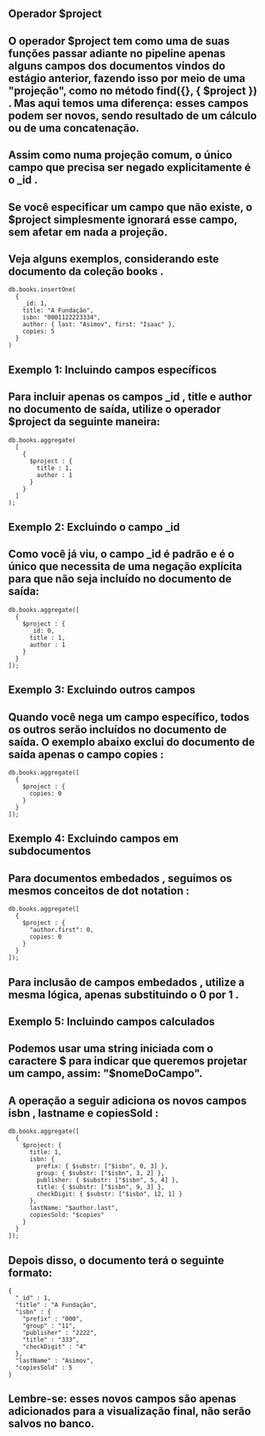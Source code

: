 ## Operador $project

## O operador $project tem como uma de suas funções passar adiante no pipeline apenas alguns campos dos documentos vindos do estágio anterior, fazendo isso por meio de uma "projeção", como no método find({}, { $project }) . Mas aqui temos uma diferença: esses campos podem ser novos, sendo resultado de um cálculo ou de uma concatenação.

## Assim como numa projeção comum, o único campo que precisa ser negado explicitamente é o _id .

## Se você especificar um campo que não existe, o $project simplesmente ignorará esse campo, sem afetar em nada a projeção.

## Veja alguns exemplos, considerando este documento da coleção books .
````
db.books.insertOne(
  {
    _id: 1,
    title: "A Fundação",
    isbn: "0001122223334",
    author: { last: "Asimov", first: "Isaac" },
    copies: 5
  }
)
````

## Exemplo 1: Incluindo campos específicos

## Para incluir apenas os campos _id , title e author no documento de saída, utilize o operador $project da seguinte maneira:

````
db.books.aggregate(
  [
    {
      $project : {
        title : 1,
        author : 1
      }
    }
  ]
);
````

## Exemplo 2: Excluindo o campo _id

## Como você já viu, o campo _id é padrão e é o único que necessita de uma negação explícita para que não seja incluído no documento de saída:

````
db.books.aggregate([
  {
    $project : {
      _id: 0,
      title : 1,
      author : 1
    }
  }
]);
````

## Exemplo 3: Excluindo outros campos

## Quando você nega um campo específico, todos os outros serão incluídos no documento de saída. O exemplo abaixo exclui do documento de saída apenas o campo copies :

````
db.books.aggregate([
  {
    $project : {
      copies: 0
    }
  }
]);
````

## Exemplo 4: Excluindo campos em subdocumentos
## Para documentos embedados , seguimos os mesmos conceitos de dot notation :

````
db.books.aggregate([
  {
    $project : {
      "author.first": 0,
      copies: 0
    }
  }
]);
````

## Para inclusão de campos embedados , utilize a mesma lógica, apenas substituindo o 0 por 1 .

## Exemplo 5: Incluindo campos calculados

## Podemos usar uma string iniciada com o caractere $ para indicar que queremos projetar um campo, assim: "$nomeDoCampo".

## A operação a seguir adiciona os novos campos isbn , lastname e copiesSold :

````
db.books.aggregate([
  {
    $project: {
      title: 1,
      isbn: {
        prefix: { $substr: ["$isbn", 0, 3] },
        group: { $substr: ["$isbn", 3, 2] },
        publisher: { $substr: ["$isbn", 5, 4] },
        title: { $substr: ["$isbn", 9, 3] },
        checkDigit: { $substr: ["$isbn", 12, 1] }
      },
      lastName: "$author.last",
      copiesSold: "$copies"
    }
  }
]);
````

## Depois disso, o documento terá o seguinte formato:

````
{
  "_id" : 1,
  "title" : "A Fundação",
  "isbn" : {
    "prefix" : "000",
    "group" : "11",
    "publisher" : "2222",
    "title" : "333",
    "checkDigit" : "4"
  },
  "lastName" : "Asimov",
  "copiesSold" : 5
}
````

## Lembre-se: esses novos campos são apenas adicionados para a visualização final, não serão salvos no banco.
